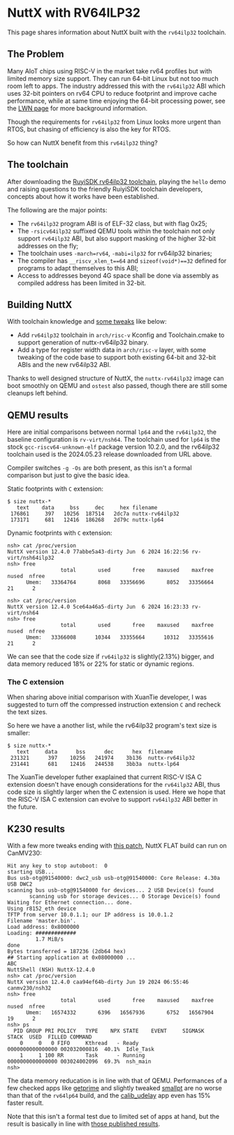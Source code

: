 # NuttX with RV64ILP32

This page shares information about NuttX built with the `rv64ilp32` toolchain.

## The Problem

Many AIoT chips using RISC-V in the market take rv64 profiles but with limited memory size support. They can run 64-bit Linux but not too much room left to apps. The industry addressed this with the `rv64ilp32` ABI which uses 32-bit pointers on rv64 CPU to reduce footprint and improve cache performance, while at same time enjoying the 64-bit processing power, see the [LWN page](https://lwn.net/Articles/951187) for more background information.

Though the requirements for `rv64ilp32` from Linux looks more urgent than RTOS, but chasing of efficiency is also the key for RTOS.

So how can NuttX benefit from this `rv64ilp32` thing?

## The toolchain

After downloading the [RuyiSDK rv64ilp32 toolchain](https://github.com/ruyisdk/riscv-gnu-toolchain-rv64ilp32/releases), playing the `hello` demo and raising questions to the friendly RuiyiSDK toolchain developers, concepts about how it works have been established.

The following are the major points:

- The `rv64ilp32` program ABI is of ELF-32 class, but with flag 0x25;
- The `-rsicv64ilp32` suffixed QEMU tools within the toolchain not only support `rv64ilp32` ABI, but also support masking of the higher 32-bit addresses on the fly;
- The toolchain uses `-march=rv64`, `-mabi=ilp32` for rv64ilp32 binaries;
- The compiler has `__riscv_xlen_t==64` and `sizeof(void*)==32` defined for programs to adapt themselves to this ABI;
- Access to addresses beyond 4G space shall be done via assembly as compiled address has been limited in 32-bit.

## Building NuttX

With toolchain knowledge and [some tweaks](https://github.com/apache/nuttx/pull/12475) like below:

- Add `rv64ilp32` toolchain in `arch/risc-v` Kconfig and Toolchain.cmake to support generation of nuttx-rv64ilp32 binary.
- Add a type for register width data in `arch/risc-v` layer, with some tweaking of the code base to support both existing 64-bit and 32-bit ABIs and the new rv64ilp32 ABI.

Thanks to well designed structure of NuttX, the `nuttx-rv64ilp32` image can boot smoothly on QEMU and `ostest` also passed, though there are still some cleanups left behind.

## QEMU results

Here are initial comparisons between normal `lp64` and the `rv64ilp32`, the baseline configuration is `rv-virt/nsh64`. The toolchain used for `lp64` is the stock `gcc-riscv64-unknown-elf` package version 10.2.0, and the rv64ilp32 toolchain used is the 2024.05.23 release downloaded from URL above.

Compiler switches `-g -Os` are both present, as this isn't a formal comparison but just to give the basic idea.

Static footprints with `C` extension:

```
$ size nuttx-*
   text    data     bss     dec     hex filename
 176861     397   10256  187514   2dc7a nuttx-rv64ilp32
 173171     681   12416  186268   2d79c nuttx-lp64
```

Dynamic footprints with `C` extension:

```
nsh> cat /proc/version
NuttX version 12.4.0 77abbe5a43-dirty Jun  6 2024 16:22:56 rv-virt/nsh64ilp32
nsh> free
                 total       used       free    maxused    maxfree  nused  nfree
      Umem:   33364764       8068   33356696       8052   33356664     21      2

nsh> cat /proc/version
NuttX version 12.4.0 5ce64a46a5-dirty Jun  6 2024 16:23:33 rv-virt/nsh64
nsh> free
                 total       used       free    maxused    maxfree  nused  nfree
      Umem:   33366008      10344   33355664      10312   33355616     21      2
```

We can see that the code size if `rv64ilp32` is slightly(2.13%) bigger, and data memory reduced 18% or 22% for static or dynamic regions.

### The C extension

When sharing above initial comparison with XuanTie developer, I was suggested to turn off the compressed instruction extension `C` and recheck the text sizes.

So here we have a another list, while the rv64ilp32 program's text size is smaller:

```
$ size nuttx-*
   text     data      bss      dec      hex  filename
 231321      397    10256   241974    3b136  nuttx-rv64ilp32
 231441      681    12416   244538    3bb3a  nuttx-lp64
```

The XuanTie developer futher exaplained that current RISC-V ISA C extension doesn't have enough considerations for the `rv64ilp32` ABI, thus code size is slightly larger when the C extension is used. Here we hope that the RISC-V ISA C extension can evolve to support `rv64ilp32` ABI better in the future.


## K230 results

With a few more tweaks ending with [this patch](https://github.com/apache/nuttx/pull/12528), NuttX FLAT build can run on CanMV230:

```
Hit any key to stop autoboot:  0
starting USB...
Bus usb-otg@91540000: dwc2_usb usb-otg@91540000: Core Release: 4.30a
USB DWC2
scanning bus usb-otg@91540000 for devices... 2 USB Device(s) found
       scanning usb for storage devices... 0 Storage Device(s) found
Waiting for Ethernet connection... done.
Using r8152_eth device
TFTP from server 10.0.1.1; our IP address is 10.0.1.2
Filename 'master.bin'.
Load address: 0x8000000
Loading: #############
         1.7 MiB/s
done
Bytes transferred = 187236 (2db64 hex)
## Starting application at 0x08000000 ...
ABC
NuttShell (NSH) NuttX-12.4.0
nsh> cat /proc/version
NuttX version 12.4.0 caa94ef64b-dirty Jun 19 2024 06:55:46 canmv230/nsh32
nsh> free
                 total       used       free    maxused    maxfree  nused  nfree
      Umem:   16574332       6396   16567936       6752   16567904     19      2
nsh> ps
  PID GROUP PRI POLICY   TYPE    NPX STATE    EVENT     SIGMASK           STACK  USED  FILLED COMMAND
    0     0   0 FIFO     Kthread   - Ready              0000000000000000 002032000816  40.1%  Idle_Task
    1     1 100 RR       Task      - Running            0000000000000000 003024002096  69.3%  nsh_main
nsh>
```
The data memory reducation is in line with that of QEMU. Performances of a few checked apps like [getprime](https://github.com/apache/nuttx-apps/tree/master/testing/getprime) and slightly tweaked [smallpt](https://www.kevinbeason.com/smallpt/) are no worse than that of the `rv64lp64` build, and the [calib_udelay](https://github.com/apache/nuttx-apps/blob/master/examples/calib_udelay/calib_udelay_main.c) app even has 15% faster result.

Note that this isn't a formal test due to limited set of apps at hand, but the result is basically in line with [those published results](https://mp.weixin.qq.com/s/rsF7kriYYaiWQYmHGYGjlg).
